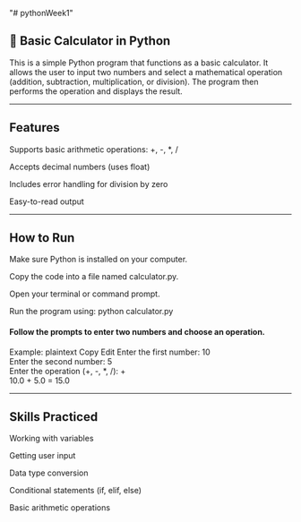 "# pythonWeek1" 

## 🧮 Basic Calculator in Python
This is a simple Python program that functions as a basic calculator. It allows the user to input two numbers and select a mathematical operation (addition, subtraction, multiplication, or division). The program then performs the operation and displays the result.

---

## Features
Supports basic arithmetic operations: +, -, *, /

Accepts decimal numbers (uses float)

Includes error handling for division by zero

Easy-to-read output

---

## How to Run
Make sure Python is installed on your computer.

Copy the code into a file named calculator.py.

Open your terminal or command prompt.

Run the program using:
python calculator.py

#### Follow the prompts to enter two numbers and choose an operation.

Example:
plaintext
Copy
Edit
Enter the first number: 10  
Enter the second number: 5  
Enter the operation (+, -, *, /): +  
10.0 + 5.0 = 15.0

---

## Skills Practiced
Working with variables

Getting user input

Data type conversion

Conditional statements (if, elif, else)

Basic arithmetic operations